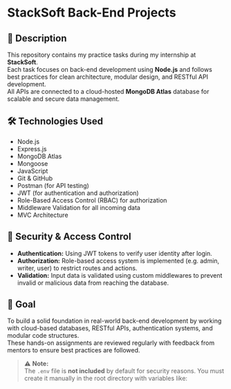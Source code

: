 # StackSoft Back-End Projects

## 📝 Description  
This repository contains my practice tasks during my internship at **StackSoft**.  
Each task focuses on back-end development using **Node.js** and follows best practices for clean architecture, modular design, and RESTful API development.  
All APIs are connected to a cloud-hosted **MongoDB Atlas** database for scalable and secure data management.

## 🛠️ Technologies Used  
- Node.js  
- Express.js  
- MongoDB Atlas  
- Mongoose  
- JavaScript  
- Git & GitHub  
- Postman (for API testing)  
- JWT (for authentication and authorization)  
- Role-Based Access Control (RBAC) for authorization  
- Middleware Validation for all incoming data  
- MVC Architecture  

## 🔐 Security & Access Control
- **Authentication:** Using JWT tokens to verify user identity after login.
- **Authorization:** Role-based access system is implemented (e.g. admin, writer, user) to restrict routes and actions.
- **Validation:** Input data is validated using custom middlewares to prevent invalid or malicious data from reaching the database.

## 🚀 Goal  
To build a solid foundation in real-world back-end development by working with cloud-based databases, RESTful APIs, authentication systems, and modular code structures.  
These hands-on assignments are reviewed regularly with feedback from mentors to ensure best practices are followed.

> ⚠️ **Note:**  
> The `.env` file is **not included** by default for security reasons. You must create it manually in the root directory with variables like:
